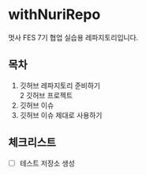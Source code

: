 # withNuriRepo
멋사 FES 7기 협업 실습용 레파지토리입니다.

## 목차
1. 깃허브 레파지토리 준비하기   
2 깃허브 프로젝트
3. 깃허브 이슈
4. 깃허브 이슈 제대로 사용하기

## 체크리스트
- [ ] 테스트 저장소 생성
